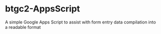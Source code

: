 # btgc2-AppsScript
A simple Google Apps Script to assist with form entry data compilation into a readable format
